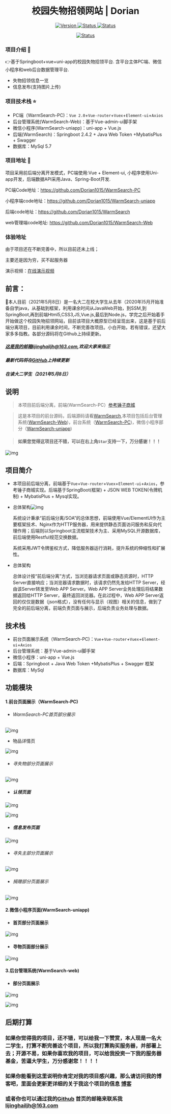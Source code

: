 <h1 align="center"> 校园失物招领网站 | Dorian </h1>

<p align="center">
 	<a href="https://github.com/Dorian1015/WarmSearch">
		<img src="https://img.shields.io/github/issues/Dorian1015/WarmSearch"
			 alt="Version">
	</a>
 	<a href="https://github.com/Dorian1015/WarmSearch">
		<img src="https://img.shields.io/github/forks/Dorian1015/WarmSearch"
			 alt="Status">
	</a>
    <a href="https://github.com/Dorian1015/WarmSearch">
		<img src="https://img.shields.io/github/stars/Dorian1015/WarmSearch"
			 alt="Status">
	</a>
</p>

<p align="center">
     <a href="https://github.com/Dorian1015/WarmSearch">
		<img src="https://img.shields.io/badge/Dorian-%E6%B5%B7-blue"
			 alt="Status">
	</a>
</p>

### 项目介绍 :book:

👉基于Springboot+vue+uni-app的校园失物招领平台. 含平台主体PC端、微信小程序和web后台数据管理平台.

* 失物招领信息一览
* 信息发布(支持图片上传)


### 项目技术栈 :star:


- PC端（WarmSearch-PC)：`Vue 2.0`+`Vue-router`+`Vuex`+`Element-ui`+`Axios`
- 后台管理系统(WarmSearch-Web)：基于Vue-admin-ui脚手架
- 微信小程序(WarmSearch-uniapp)：uni-app + Vue.js
- 后端(WarmSearch)：Springboot 2.4.2 + Java Web Token +MybatisPlus + Swagger
- 数据库：MySql 5.7
### 项目地址 :link:

项目采用前后端分离开发模式，PC端使用:Vue + Element-ui, 小程序使用Uni-app开发，后端数据API采用Java、Spring-Boot开发.

PC端Code地址：https://github.com/Dorian1015/WarmSearch-PC

小程序端code地址：https://github.com/Dorian1015/WarmSearch-uniapp

后端code地址：https://github.com/Dorian1015/WarmSearch

web管理端code地址: https://github.com/Dorian1015/WarmSearch-Web

### 体验地址

由于项目还在不断完善中，所以目前还未上线；

主要还是因为穷，买不起服务器

演示视频：[在线演示视频](https://www.bilibili.com/video/BV1f54y1j7sG)

## 前言：

🏫本人目前（2021年5月8日）是一名大二在校大学生从去年（2020年)5月开始准备自学java，从基础到框架，利用课余时间从JavaWeb开始，到SSM,到SpringBoot,再到前端Html5,CSS3,JS,Vue.js,最后到Node.js，学完之后开始着手开始做这个校园失物招领网站，目前该项目大概原型已经呈现出来，这是基于前后端分离项目，目前利用课余时间，不断完善改项目。小白开始，若有错误，还望大家多多指教。各部分源码将在Github上持续更新。

##### 这是我的邮箱lijinghailjh@163.com,欢迎大家来指正

##### 最新代码将在[GitHub](https://github.com/Dorian1015)上持续更新

##### 在读大二学生（2021年5月8日）





## 说明

> 本项目前后端分离，前端(WarmSearch-PC）[参考锤子商城](https://www.smartisan.com/)

> 这是本项目的前台源码，后端源码请看[WarmSearch](https://github.com/Dorian1015/WarmSearch),本项目包括后台管理系统([WarmSearch-Web](https://github.com/Dorian1015/WarmSearch-Web))，前台系统（[WarmSearch-PC](https://github.com/Dorian1015/WarmSearch-PC))，微信小程序部分（[WarmSearch-uniapp](https://github.com/Dorian1015/WarmSearch-uniapp))

> #### 如果您觉得这项目还不错，可以在右上角`Star`支持一下，万分感谢！！！

![img](https://cdn.jsdelivr.net/gh/Dorian1015/cdn/img/失物招领.assets/0E503FDA.gif)

## 项目简介

- 本项目前后端分离，前端基于`Vue`+`Vue-router`+`Vuex`+`Element-ui`+`Axios`，参考锤子商城实现。后端基于SpringBoot(框架) + JSON WEB TOKEN(令牌机制) + MybatisPlus + Mysql实现。

- 总体架构![img](https://cdn.jsdelivr.net/gh/Dorian1015/cdn/img/失物招领.assets/clip_image002.jpg)

  系统设计秉承“前后端分离/SOA”的总体思想，前端使用Vue/ElementUI作为主要框架技术、Nginx作为HTTP服务器，用来提供静态页面访问服务和反向代理作用；后端则以Springboot主流框架技术为主、采用MySQL开源数据库，前后端使用Restful规范交换数据。

  系统采用JWT令牌鉴权方式，降低服务器运行消耗，提升系统的伸缩性和扩展性。

- 总体架构

  总体设计按“前后端分离”方式，当浏览器请求页面或静态资源时，HTTP Server直接响应；当浏览器请求数据时，该请求仍然先发给HTTP Server，经由该Server转发至Web APP Server。Web APP Server业务处理后将结果数据返回给HTTP Server，最终返回浏览器。在此过程中，Web APP Server返回的仅仅是数据（json格式），没有任何与显示（视图）相关的信息，做到了完全的前后端分离，前端负责页面与展示，后端负责业务处理与数据。

## 技术栈

- 前台页面展示系统（WarmSearch-PC)：`Vue`+`Vue-router`+`Vuex`+`Element-ui`+`Axios`
- 后台管理系统：基于Vue-admin-ui脚手架
- 微信小程序：uni-app + Vue.js
- 后端：Springboot + Java Web Token +MybatisPlus + Swagger 框架
- 数据库：MySql

## 功能模块


#### 1.前台页面展示（WarmSearch-PC)

- ###### WarmSearch-PC首页部分展示

![img](https://cdn.jsdelivr.net/gh/Dorian1015/cdn/img/失物招领.assets/pc首页.png)

- 物品详情页

![img](https://cdn.jsdelivr.net/gh/Dorian1015/cdn/img/失物招领.assets/物品详情页.png)

- ###### 寻失物部分页面展示

![img](https://cdn.jsdelivr.net/gh/Dorian1015/cdn/img/失物招领.assets/寻物.png)

- #####  认领页面
![img](https://cdn.jsdelivr.net/gh/Dorian1015/cdn/img/失物招领.assets/物品详情页2.png)

![img](https://cdn.jsdelivr.net/gh/Dorian1015/cdn/img/失物招领.assets/认领页.png)

- ##### 信息发布页面

![img](https://cdn.jsdelivr.net/gh/Dorian1015/cdn/img/失物招领.assets/信息发布页.png)

- ###### 寻失主部分页面展示

![img](https://cdn.jsdelivr.net/gh/Dorian1015/cdn/img/失物招领.assets/image-20210327001747782.png)

- ###### 捐赠部分页面展示

![img](https://cdn.jsdelivr.net/gh/Dorian1015/cdn/img/失物招领.assets/image-20210327001838330.png)



#### 2.微信小程序页面(WarmSearch-uniapp)

- #### 首页部分页面展示

![img](https://cdn.jsdelivr.net/gh/Dorian1015/cdn/img/失物招领.assets/image-20210327002845431.png)

- #### 寻物页面部分展示

![img](https://cdn.jsdelivr.net/gh/Dorian1015/cdn/img/失物招领.assets/image-20210327003137254.png)

#### 3.后台管理系统(WarmSearch-web)

- #### 部分页面展示

![img](https://cdn.jsdelivr.net/gh/Dorian1015/cdn/img/失物招领.assets/image-20210327003533589.png)

![img](https://cdn.jsdelivr.net/gh/Dorian1015/cdn/img/失物招领.assets/后端页面.png)



## 后期打算

### 如果你觉得我的项目，还不错，可以给我一下赞赏，本人现是一名大二学生，打算不断完善这个项目，所以我打算购买服务器，并部署上去；开源不易，如果你喜欢我的项目，可以给我投资一下我的服务器基金，苦逼大学生，万分感谢您！！！！






### 如果你能看到这里说明你肯定对我的项目感兴趣，那么请访问我的博客吧，里面会更新更详细的关于我这个项目的信息 [博客](https://dorian1015.github.io/)

### 或者你也可以通过我的[Github](https://github.com/Dorian1015) 首页的邮箱来联系我 lijinghailjh@163.com






